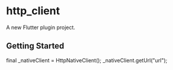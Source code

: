 # http_client

A new Flutter plugin project.

## Getting Started
final _nativeClient = HttpNativeClient();
_nativeClient.getUrl("url");

